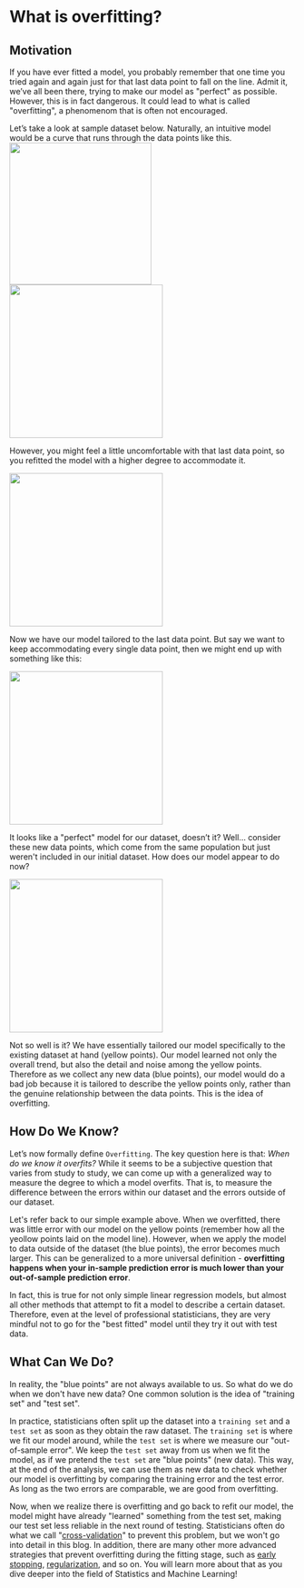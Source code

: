 # What is overfitting? 

## Motivation

If you have ever fitted a model, you probably remember that one time you tried again and again just for that last data point to fall on the line. Admit it, we’ve all been there, trying to make our model as "perfect" as possible. However, this is in fact dangerous. It could lead to what is called "overfitting", a phenomenom that is often not encouraged. 

Let’s take a look at sample dataset below. Naturally, an intuitive model would be a curve that runs through the data points like this. <br> 
<img src="https://raw.github.ubc.ca/MDS-2020-21/DSCI_542_lab2_mmyz/master/img/points.png?token=AAAAJ7K26HS56RBBRIVEDD3AJVVA4" width="250">
<img src="https://raw.github.ubc.ca/MDS-2020-21/DSCI_542_lab2_mmyz/master/img/fit1.png?token=AAAAJ7JJKJQ6NLKQPPHZIA3AJVU6C" width="270">

However, you might feel a little uncomfortable with that last data point, so you refitted the model with a higher degree to accommodate it. 

<img src="https://raw.github.ubc.ca/MDS-2020-21/DSCI_542_lab2_mmyz/master/img/fit2.png?token=AAAAJ7KZRYYMNHVY2YBGNJLAJVVIU" width="270">

Now we have our model tailored to the last data point. But say we want to keep accommodating every single data point, then we might end up with something like this:

<img src="https://raw.github.ubc.ca/MDS-2020-21/DSCI_542_lab2_mmyz/master/img/fit3.png?token=AAAAJ7IFXNFQ4CI7Q5XUTW3AJVVKA" width="270">

It looks like a "perfect" model for our dataset, doesn’t it? Well… consider these new data points, which come from the same population but just weren't included in our initial dataset. How does our model appear to do now? 

<img src="https://raw.github.ubc.ca/MDS-2020-21/DSCI_542_lab2_mmyz/master/img/preds.png?token=AAAAJ7MPJC6DXOX7T6324PTAJVVLY" width="270">

Not so well is it? We have essentially tailored our model specifically to the existing dataset at hand (yellow points). Our model learned not only the overall trend, but also the detail and noise among the yellow points. Therefore as we collect any new data (blue points), our model would do a bad job because it is tailored to describe the yellow points only, rather than the genuine relationship between the data points. This is the idea of overfitting.


## How Do We Know?

Let’s now formally define `Overfitting`. The key question here is that: *When do we know it overfits?* While it seems to be a subjective question that varies from study to study, we can come up with a generalized way to measure the degree to which a model overfits. That is, to measure the difference between the errors within our dataset and the errors outside of our dataset. 

Let's refer back to our simple example above. When we overfitted, there was little error with our model on the yellow points (remember how all the yeollow points laid on the model line). However, when we apply the model to data outside of the dataset (the blue points), the error becomes much larger. 
This can be generalized to a more universal definition - **overfitting happens when your in-sample prediction error is much lower than your out-of-sample prediction error**. 

In fact, this is true for not only simple linear regression models, but almost all other methods that attempt to fit a model to describe a certain dataset. Therefore, even at the level of professional statisticians, they are very mindful not to go for the "best fitted" model until they try it out with test data. 


## What Can We Do?

In reality, the "blue points" are not always available to us. So what do we do when we don't have new data? One common solution is the idea of "training set" and "test set". 

In practice, statisticians often split up the dataset into a `training set` and a `test set` as soon as they obtain the raw dataset. The `training set` is where we fit our model around, while the `test set` is where we measure our "out-of-sample error". We keep the `test set` away from us when we fit the model, as if we pretend the `test set` are "blue points" (new data). This way, at the end of the analysis, we can use them as new data to check whether our model is overfitting by comparing the training error and the test error. As long as the two errors are comparable, we are good from overfitting. 

Now, when we realize there is overfitting and go back to refit our model, the model might have already "learned" something from the test set, making our test set less reliable in the next round of testing. Statisticians often do what we call "[cross-validation](https://en.wikipedia.org/wiki/Cross-validation_(statistics))" to prevent this problem, but we won't go into detail in this blog. In addition, there are many other more advanced strategies that prevent overfitting during the fitting stage, such as [early stopping](https://en.wikipedia.org/wiki/Early_stopping), [regularization](https://towardsdatascience.com/regularization-in-machine-learning-76441ddcf99a), and so on. You will learn more about that as you dive deeper into the field of Statistics and Machine Learning! 
